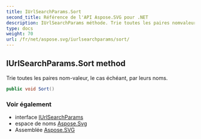 ```yaml
---
title: IUrlSearchParams.Sort
second_title: Référence de l'API Aspose.SVG pour .NET
description: IUrlSearchParams méthode. Trie toutes les paires nomvaleur le cas échéant par leurs noms.
type: docs
weight: 70
url: /fr/net/aspose.svg/iurlsearchparams/sort/
---
```

## IUrlSearchParams.Sort method

Trie toutes les paires nom-valeur, le cas échéant, par leurs noms.

```csharp
public void Sort()
```

### Voir également

* interface [IUrlSearchParams](../)
* espace de noms [Aspose.Svg](../../iurlsearchparams/)
* Assemblée [Aspose.SVG](../../../)


